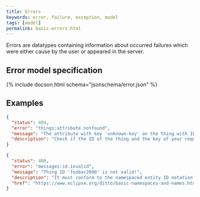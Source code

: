```yaml
---
title: Errors
keywords: error, failure, exception, model
tags: [model]
permalink: basic-errors.html
---
```


Errors are datatypes containing information about occurred failures which were either
cause by the user or appeared in the server.  

## Error model specification

{% include docson.html schema="jsonschema/error.json" %}


## Examples

```json
{
  "status": 404,
  "error": "things:attribute.notfound",
  "message": "The attribute with key 'unknown-key' on the thing with ID 'org.eclipse.ditto:my-thing' could not be found or the requester had insufficient permissions to access it.",
  "description": "Check if the ID of the thing and the key of your requested attribute was correct and you have sufficient permissions."
}
```

```json
{
  "status": 400,
  "error": "messages:id.invalid",
  "message": "Thing ID 'foobar2000' is not valid!",
  "description": "It must conform to the namespaced entity ID notation (see Ditto documentation)",
  "href": "https://www.eclipse.org/ditto/basic-namespaces-and-names.html#namespaced-id"
}
```

